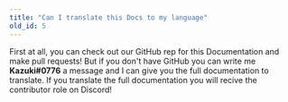 ```yaml
---
title: "Can I translate this Docs to my language"
old_id: 5
---
```

First at all, you can check out our GitHub rep for this Documentation and make pull requests! But if you don't have GitHub you can write me **Kazuki#0776** a message and I can give you the full documentation to translate. If you translate the full documentation you will recive the contributor role on Discord!
